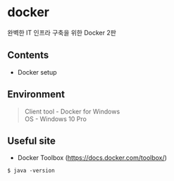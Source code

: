 # docker
완벽한 IT 인프라 구축을 위한 Docker 2판

## Contents
- Docker setup

## Environment
> Client tool - Docker for Windows<br />
OS - Windows 10 Pro

## Useful site
- Docker Toolbox (https://docs.docker.com/toolbox/)

`$ java -version`

